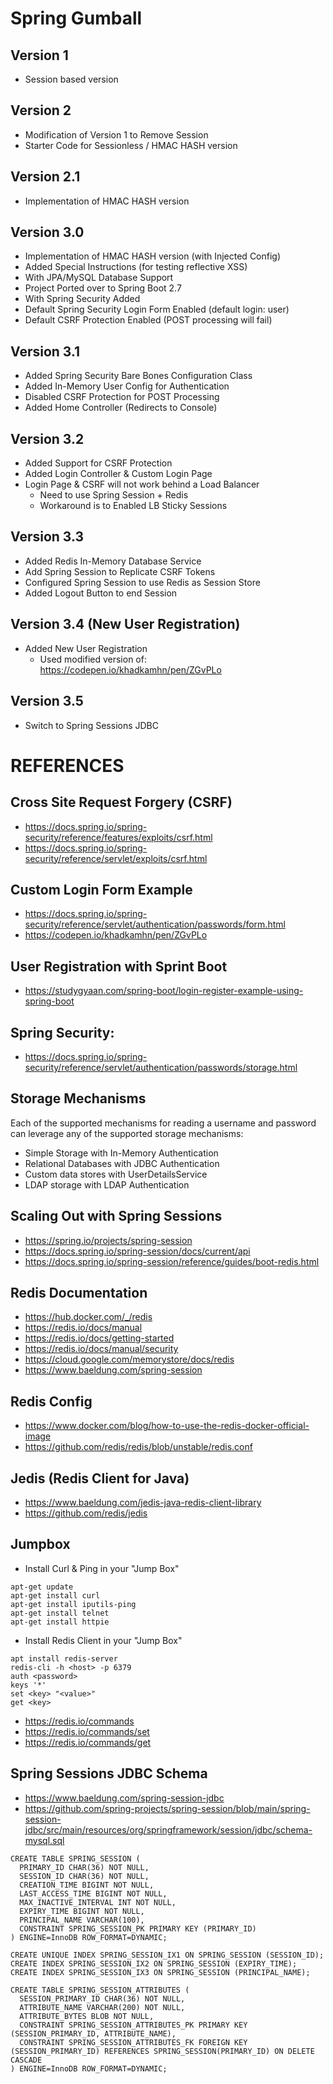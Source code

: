 # Spring Gumball

## Version 1

* Session based version

## Version 2

* Modification of Version 1 to Remove Session
* Starter Code for Sessionless / HMAC HASH version

## Version 2.1

* Implementation of HMAC HASH version

## Version 3.0

* Implementation of HMAC HASH version (with Injected Config)
* Added Special Instructions (for testing reflective XSS)
* With JPA/MySQL Database Support
* Project Ported over to Spring Boot 2.7
* With Spring Security Added
* Default Spring Security Login Form Enabled (default login: user)
* Default CSRF Protection Enabled (POST processing will fail)

## Version 3.1 

* Added Spring Security Bare Bones Configuration Class
* Added In-Memory User Config for Authentication
* Disabled CSRF Protection for POST Processing
* Added Home Controller (Redirects to Console)

## Version 3.2

* Added Support for CSRF Protection
* Added Login Controller & Custom Login Page
* Login Page & CSRF will not work behind a Load Balancer 
	* Need to use Spring Session + Redis
	* Workaround is to Enabled LB Sticky Sessions

## Version 3.3

* Added Redis In-Memory Database Service
* Add Spring Session to Replicate CSRF Tokens
* Configured Spring Session to use Redis as Session Store
* Added Logout Button to end Session

## Version 3.4 (New User Registration)

* Added New User Registration
	* Used modified version of: 
	  https://codepen.io/khadkamhn/pen/ZGvPLo

## Version 3.5

* Switch to Spring Sessions JDBC


# REFERENCES


## Cross Site Request Forgery (CSRF)

* https://docs.spring.io/spring-security/reference/features/exploits/csrf.html
* https://docs.spring.io/spring-security/reference/servlet/exploits/csrf.html


## Custom Login Form Example

* https://docs.spring.io/spring-security/reference/servlet/authentication/passwords/form.html
* https://codepen.io/khadkamhn/pen/ZGvPLo


## User Registration with Sprint Boot

* https://studygyaan.com/spring-boot/login-register-example-using-spring-boot


## Spring Security:
	
* https://docs.spring.io/spring-security/reference/servlet/authentication/passwords/storage.html
	
## Storage Mechanisms
	
Each of the supported mechanisms for reading a username and password can leverage any of 
the supported storage mechanisms:
	
* Simple Storage with In-Memory Authentication
* Relational Databases with JDBC Authentication
* Custom data stores with UserDetailsService
* LDAP storage with LDAP Authentication

## Scaling Out with Spring Sessions

* https://spring.io/projects/spring-session
* https://docs.spring.io/spring-session/docs/current/api
* https://docs.spring.io/spring-session/reference/guides/boot-redis.html

## Redis Documentation

* https://hub.docker.com/_/redis
* https://redis.io/docs/manual
* https://redis.io/docs/getting-started
* https://redis.io/docs/manual/security
* https://cloud.google.com/memorystore/docs/redis
* https://www.baeldung.com/spring-session

## Redis Config

* https://www.docker.com/blog/how-to-use-the-redis-docker-official-image
* https://github.com/redis/redis/blob/unstable/redis.conf

## Jedis (Redis Client for Java)

* https://www.baeldung.com/jedis-java-redis-client-library
* https://github.com/redis/jedis

## Jumpbox

* Install Curl & Ping in your "Jump Box"

```
apt-get update
apt-get install curl
apt-get install iputils-ping
apt-get install telnet
apt-get install httpie
```

* Install Redis Client in your "Jump Box"

```
apt install redis-server
redis-cli -h <host> -p 6379
auth <password>
keys '*'
set <key> "<value>"
get <key>
```

* https://redis.io/commands
* https://redis.io/commands/set
* https://redis.io/commands/get


## Spring Sessions JDBC Schema

* https://www.baeldung.com/spring-session-jdbc
* https://github.com/spring-projects/spring-session/blob/main/spring-session-jdbc/src/main/resources/org/springframework/session/jdbc/schema-mysql.sql


```
CREATE TABLE SPRING_SESSION (
  PRIMARY_ID CHAR(36) NOT NULL,
  SESSION_ID CHAR(36) NOT NULL,
  CREATION_TIME BIGINT NOT NULL,
  LAST_ACCESS_TIME BIGINT NOT NULL,
  MAX_INACTIVE_INTERVAL INT NOT NULL,
  EXPIRY_TIME BIGINT NOT NULL,
  PRINCIPAL_NAME VARCHAR(100),
  CONSTRAINT SPRING_SESSION_PK PRIMARY KEY (PRIMARY_ID)
) ENGINE=InnoDB ROW_FORMAT=DYNAMIC;

CREATE UNIQUE INDEX SPRING_SESSION_IX1 ON SPRING_SESSION (SESSION_ID);
CREATE INDEX SPRING_SESSION_IX2 ON SPRING_SESSION (EXPIRY_TIME);
CREATE INDEX SPRING_SESSION_IX3 ON SPRING_SESSION (PRINCIPAL_NAME);

CREATE TABLE SPRING_SESSION_ATTRIBUTES (
  SESSION_PRIMARY_ID CHAR(36) NOT NULL,
  ATTRIBUTE_NAME VARCHAR(200) NOT NULL,
  ATTRIBUTE_BYTES BLOB NOT NULL,
  CONSTRAINT SPRING_SESSION_ATTRIBUTES_PK PRIMARY KEY (SESSION_PRIMARY_ID, ATTRIBUTE_NAME),
  CONSTRAINT SPRING_SESSION_ATTRIBUTES_FK FOREIGN KEY (SESSION_PRIMARY_ID) REFERENCES SPRING_SESSION(PRIMARY_ID) ON DELETE CASCADE
) ENGINE=InnoDB ROW_FORMAT=DYNAMIC;
```
